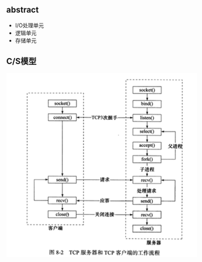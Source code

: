## abstract
- I/O处理单元
- 逻辑单元
- 存储单元

## C/S模型
![img_1](https://github.com/johnnylei/high_performance_linux_book_resource/blob/master/resource/Screenshot%20from%202018-03-08%2022-10-02.png?raw=true)
